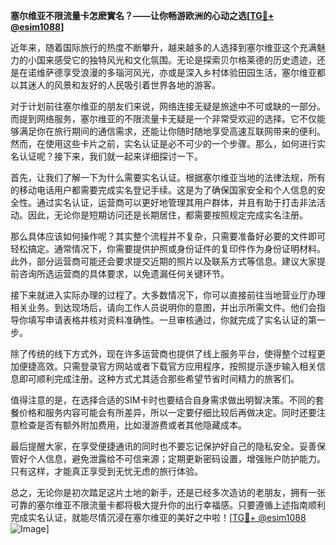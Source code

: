 **塞尔维亚不限流量卡怎麽實名？——让你畅游欧洲的心动之选[[TG💪+ @esim1088](https://t.me/s/esim1088)]**

近年来，随着国际旅行的热度不断攀升，越来越多的人选择到塞尔维亚这个充满魅力的小国来感受它的独特风光和文化氛围。无论是探索贝尔格莱德的历史遗迹，还是在诺维萨德享受浪漫的多瑙河风光，亦或是深入乡村体验田园生活，塞尔维亚都以其迷人的风景和友好的人民吸引着世界各地的游客。

对于计划前往塞尔维亚的朋友们来说，网络连接无疑是旅途中不可或缺的一部分。而提到网络服务，塞尔维亚的不限流量卡无疑是一个非常受欢迎的选择。它不仅能够满足你在旅行期间的通信需求，还能让你随时随地享受高速互联网带来的便利。然而，在使用这些卡片之前，实名认证是必不可少的一个步骤。那么，如何进行实名认证呢？接下来，我们就一起来详细探讨一下。

首先，让我们了解一下为什么需要实名认证。根据塞尔维亚当地的法律法规，所有的移动电话用户都需要完成实名登记手续。这是为了确保国家安全和个人信息的安全性。通过实名认证，运营商可以更好地管理其用户群体，并且有助于打击非法活动。因此，无论你是短期访问还是长期居住，都需要按照规定完成实名注册。

那么具体应该如何操作呢？其实整个流程并不复杂，只需要准备好必要的文件即可轻松搞定。通常情况下，你需要提供护照或身份证件的复印件作为身份证明材料。此外，部分运营商可能还会要求提交近期的照片以及联系方式等信息。建议大家提前咨询所选运营商的具体要求，以免遗漏任何关键环节。

接下来就进入实际办理的过程了。大多数情况下，你可以直接前往当地营业厅办理相关业务。到达现场后，请向工作人员说明你的意图，并出示所需文件。他们会指导你填写申请表格并核对资料准确性。一旦审核通过，你就完成了实名认证的第一步。

除了传统的线下方式外，现在许多运营商也提供了线上服务平台，使得整个过程更加便捷高效。只需登录官方网站或者下载官方应用程序，按照提示逐步输入相关信息即可顺利完成注册。这种方式尤其适合那些希望节省时间精力的旅客们。

值得注意的是，在选择合适的SIM卡时也要结合自身需求做出明智决策。不同的套餐价格和服务内容可能会有所差异，所以一定要仔细比较后再做决定。同时还要注意检查是否有额外附加费用，比如漫游费或者其他隐藏成本。

最后提醒大家，在享受便捷通讯的同时也不要忘记保护好自己的隐私安全。妥善保管好个人信息，避免泄露给不可信来源；定期更新密码设置，增强账户防护能力。只有这样，才能真正享受到无忧无虑的旅行体验。

总之，无论你是初次踏足这片土地的新手，还是已经多次造访的老朋友，拥有一张可靠的塞尔维亚不限流量卡都将极大提升你的出行幸福感。只要遵循上述指南顺利完成实名认证，就能尽情沉浸在塞尔维亚的美好之中啦！[[TG💪+ @esim1088](https://t.me/s/esim1088) ![Image](https://i.postimg.cc/4NQfJmqS/Snipaste-2025-05-13-00-14-12.png)]